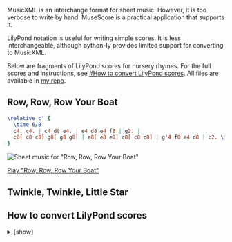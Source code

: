 MusicXML is an interchange format for sheet music. However, it is too verbose to write by hand. MuseScore is a practical application that supports it.

LilyPond notation is useful for writing simple scores. It is less interchangeable, although python-ly provides limited support for converting to MusicXML.

Below are fragments of LilyPond scores for nursery rhymes. For the full scores and instructions, see [#How to convert LilyPond scores](#how-to-convert-lilypond-scores). All files are available in [my repo](https://github.com/yuukiarchive/sheetmusic).

## Row, Row, Row Your Boat

```lilypond
\relative c' {
  \time 6/8
  c4. c4. | c4 d8 e4. | e4 d8 e4 f8 | g2. |
  c8[ c8 c8] g8[ g8 g8] | e8[ e8 e8] c8[ c8 c8] | g'4 f8 e4 d8 | c2. \fine
}
```

![Sheet music for "Row, Row, Row Your Boat"](https://github.com/user-attachments/assets/cb9b023d-f6fa-4500-9d12-f9f0f69067d3)

[Play "Row, Row, Row Your Boat"](https://github.com/user-attachments/assets/8c0133cd-4a1f-4fc8-b908-492482ab419a)

## Twinkle, Twinkle, Little Star

## How to convert LilyPond scores

<details>
<summary>[show]</summary>

Prerequisites:

* lilypond
* librsvg
* fluidsynth
* [FluidR3_GM.sf2](https://github.com/pianobooster/fluid-soundfont/releases)
* ffmpeg
* python-ly

Example of the full LilyPond score for "[Row, Row, Row Your Boat](#row-row-row-your-boat)" (row.ly):

```lilypond
\version "2.24.4"

\score {
  <<
  \chords {
    c2. | s2.*3 |
    c2. | s2. | g2. | c2.
  }
  \relative c' {
    \time 6/8
    c4. c4. | c4 d8 e4. | e4 d8 e4 f8 | g2. | \break
    c8[ c8 c8] g8[ g8 g8] | e8[ e8 e8] c8[ c8 c8] | g'4 f8 e4 d8 | c2. \fine
  }
  >>

  \layout {
    \autoBreaksOff
    indent = #0
    line-width = #120
  }

  \midi {
    \tempo 4. = 120
  }
}
```

Convert LilyPond to SVG and MIDI:

```sh
lilypond --svg -dcrop -dmidi-extension=mid row.ly
```

Set the SVG background to white:

```sh
rsvg-convert -b white -f svg -o row.cropped.svg row.cropped.svg
```

Convert MIDI to WAV:

```sh
fluidsynth -ni /path/to/FluidR3_GM.sf2 row.mid -F row.wav
```

Convert WAV to WebM:

```sh
ffmpeg -i row.wav -c:a libopus row.webm
```

Convert LilyPond to MusicXML (extracting only the `\relative` block):

```sh
python3 -c 'import re, sys; print(re.search(r"\\relative.*?{.*?}", open(sys.argv[1]).read(), re.DOTALL).group(0))' row.ly \
| ly musicxml > row.musicxml
```

</details>
